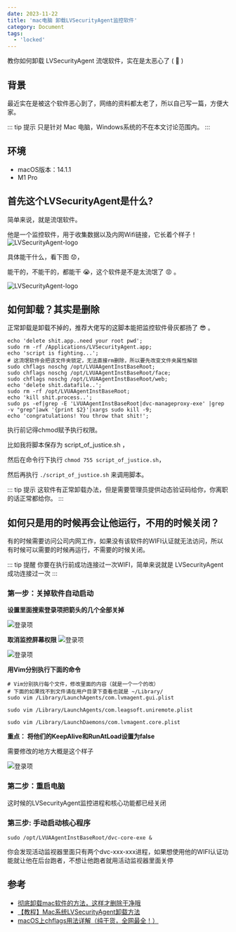 ```yaml
---
date: 2023-11-22
title: 'mac电脑 卸载LVSecurityAgent监控软件'
category: Document
tags:
  - 'locked'
---
```


教你如何卸载 LVSecurityAgent 流氓软件，实在是太恶心了 ( :vomiting_face:  )


## 背景
最近实在是被这个软件恶心到了，网络的资料都太老了，所以自己写一篇，方便大家。

::: tip 提示
只是针对 Mac 电脑，Windows系统的不在本文讨论范围内。
:::



## 环境

- macOS版本：14.1.1
- M1 Pro


## 首先这个LVSecurityAgent是什么?
简单来说，就是流氓软件。

他是一个监控软件，用于收集数据以及内网Wifi链接，它长着个样子！
![LVSecurityAgent-logo](/LVSecurityAgent/img.png)


具体能干什么，看下图 :worried:，

能干的，不能干的，都能干 :sob:，这个软件是不是太流氓了 :rage: 。

![LVSecurityAgent-logo](/LVSecurityAgent/img_1.png)


## 如何卸载？其实是删除
正常卸载是卸载不掉的，推荐大佬写的这脚本能把监控软件骨灰都扬了 :sunglasses: 。

```shell
echo 'delete shit.app..need your root pwd';
sudo rm -rf /Applications/LVSecurityAgent.app;
echo 'script is fighting...';
# 这流氓软件会把该文件夹锁定，无法直接rm删除，所以要先改变文件夹属性解锁
sudo chflags noschg /opt/LVUAAgentInstBaseRoot; 
sudo chflags noschg /opt/LVUAAgentInstBaseRoot/face;
sudo chflags noschg /opt/LVUAAgentInstBaseRoot/web;
echo 'delete shit.datafile..';
sudo rm -rf /opt/LVUAAgentInstBaseRoot;
echo 'kill shit.process..';
sudo ps -ef|grep -E 'LVUAAgentInstBaseRoot|dvc-manageproxy-exe' |grep -v "grep"|awk '{print $2}'|xargs sudo kill -9;
echo 'congratulations! You throw that shit!';
```

执行前记得chmod赋予执行权限。

比如我将脚本保存为 script_of_justice.sh ，

然后在命令行下执行 `chmod 755 script_of_justice.sh`，

然后再执行 `./script_of_justice.sh` 来调用脚本。


::: tip 提示
这软件有正常卸载办法，但是需要管理员提供动态验证码给你，你离职的话正常都给你。
:::


## 如何只是用的时候再会让他运行，不用的时候关闭？

有的时候需要访问公司内网工作，如果没有该软件的WIFI认证就无法访问，所以有时候可以需要的时候再运行，不需要的时候关闭。

::: tip 提醒
你要在执行前成功连接过一次WIFI，简单来说就是 LVSecurityAgent 成功连接过一次
:::

### 第一步：关掉软件自动启动

**设置里面搜索登录项把箭头的几个全部关掉**

![登录项](/LVSecurityAgent/img_2.png)


**取消监控屏幕权限**
![登录项](/LVSecurityAgent/img_3.png)

![登录项](/LVSecurityAgent/img_4.png)

**用Vim分别执行下面的命令**
```shell
# Vim分别执行每个文件，修改里面的内容（就是一个一个的改）
# 下面的如果找不到文件请在用户目录下查看也就是 ~/Library/
sudo vim /Library/LaunchAgents/com.lvmagent.gui.plist

sudo vim /Library/LaunchAgents/com.leagsoft.uniremote.plist

sudo vim /Library/LaunchDaemons/com.lvmagent.core.plist
```

**重点： 将他们的KeepAlive和RunAtLoad设置为false**

需要修改的地方大概是这个样子

![登录项](/LVSecurityAgent/img_5.png)

### 第二步：重启电脑
这时候的LVSecurityAgent监控进程和核心功能都已经关闭

### 第三步: 手动启动核心程序

```shell
sudo /opt/LVUAAgentInstBaseRoot/dvc-core-exe &

```

你会发现活动监视器里面只有两个dvc-xxx-xxx进程，如果想使用他的WIFI认证功能就让他在后台跑者，不想让他跑者就用活动监视器里面关停





## 参考
- [彻底卸载mac软件的方法，这样才删除干净哦](https://codeantenna.com/a/uXTZaCoETw)
- [【教程】Mac系统LVSecurityAgent卸载方法](https://blog.static.run/archives/remove-lvsecurityagent-tutorial)
- [macOS上chflags用法详解（纯干货，全网最全！）](https://miaoguoge.xyz/chflags-onMac/)
